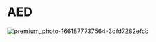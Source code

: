 # AED
![premium_photo-1661877737564-3dfd7282efcb](https://github.com/Zaakowz/AED/assets/129162843/c93cb2b6-d436-4ecf-8c4d-16ab8ad3c595)
